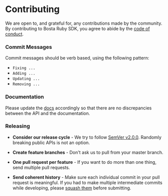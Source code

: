 # Contributing

We are open to, and grateful for, any contributions made by the community. By contributing to Bosta Ruby SDK, you agree to abide by the [code of conduct](https://github.com/bostaapp/bosta-ruby/blob/master/CONTRIBUTING.md).

### Commit Messages

Commit messages should be verb based, using the following pattern:

- `Fixing ...`
- `Adding ...`
- `Updating ...`
- `Removing ...`

### Documentation

Please update the [docs](README.md) accordingly so that there are no discrepancies between the API and the documentation.
### Releasing

- **Consider our release cycle** - We try to follow [SemVer v2.0.0](http://semver.org/). Randomly breaking public APIs is not an option.

- **Create feature branches** - Don't ask us to pull from your master branch.

- **One pull request per feature** - If you want to do more than one thing, send multiple pull requests.

- **Send coherent history** - Make sure each individual commit in your pull request is meaningful. If you had to make multiple intermediate commits while developing, please [squash them](http://www.git-scm.com/book/en/v2/Git-Tools-Rewriting-History#Changing-Multiple-Commit-Messages) before submitting.

